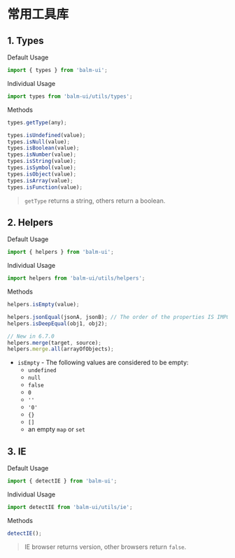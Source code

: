 # 常用工具库

## 1. Types

Default Usage

```js
import { types } from 'balm-ui';
```

Individual Usage

```js
import types from 'balm-ui/utils/types';
```

Methods

```js
types.getType(any);

types.isUndefined(value);
types.isNull(value);
types.isBoolean(value);
types.isNumber(value);
types.isString(value);
types.isSymbol(value);
types.isObject(value);
types.isArray(value);
types.isFunction(value);
```

> `getType` returns a string, others return a boolean.

## 2. Helpers

Default Usage

```js
import { helpers } from 'balm-ui';
```

Individual Usage

```js
import helpers from 'balm-ui/utils/helpers';
```

Methods

```js
helpers.isEmpty(value);

helpers.jsonEqual(jsonA, jsonB); // The order of the properties IS IMPORTANT
helpers.isDeepEqual(obj1, obj2);

// New in 6.7.0
helpers.merge(target, source);
helpers.merge.all(arrayOfObjects);
```

- `isEmpty` - The following values are considered to be empty:
  - `undefined`
  - `null`
  - `false`
  - `0`
  - `''`
  - `'0'`
  - `{}`
  - `[]`
  - an empty `map` or `set`

## 3. IE

Default Usage

```js
import { detectIE } from 'balm-ui';
```

Individual Usage

```js
import detectIE from 'balm-ui/utils/ie';
```

Methods

```js
detectIE();
```

> IE browser returns version, other browsers return `false`.
